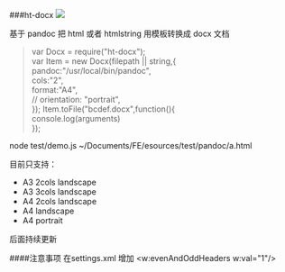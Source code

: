 ###ht-docx
<a href="https://nodei.co/npm/ht-docx/"><img src="https://nodei.co/npm/ht-docx.png?downloads=true&downloadRank=true&stars=true"></a>

基于 pandoc  把 html 或者 htmlstring  用模板转换成 docx 文档

> var Docx = require("ht-docx");		
> var Item = new Docx(filepath || string,{   
	pandoc:"/usr/local/bin/pandoc",   
	cols:"2",   
	format:"A4",   
	// orientation: "portrait",    
});
> Item.toFile("bcdef.docx",function(){	  
	console.log(arguments)     
   });
   
   
node test/demo.js ~/Documents/FE/esources/test/pandoc/a.html

目前只支持：

* A3 2cols  landscape 
* A3 3cols  landscape 
* A4 2cols  landscape 
* A4 landscape
* A4 portrait


后面持续更新


####注意事项
在settings.xml 增加 
\<w:evenAndOddHeaders w:val="1"/>



